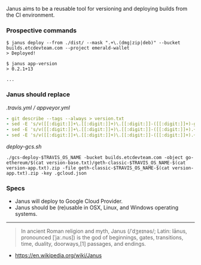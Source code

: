 Janus aims to be a reusable tool for versioning and deploying builds from the CI
environment.

### Prospective commands

```shell
$ janus deploy --from ./dist/ --mask ".+\.(dmg|zip|deb)" --bucket builds.etcdevteam.com --project emerald-wallet
> Deployed!

$ janus app-version
> 0.2.1+13

...

```

### Janus should replace
_.travis.yml / appveyor.yml_
```yml
- git describe --tags --always > version.txt
- sed -E 's/v([[:digit:]]+\.[[:digit:]]+)\.[[:digit:]]-([[:digit:]]+)-g([a-f0-9]+)/v\1.\2+\3/' version.txt > version-app.txt
- sed -E 's/v([[:digit:]]+\.[[:digit:]]+)\.[[:digit:]]-([[:digit:]]+).+/v\1.\2/' version.txt > version-only.txt
- sed -E 's/v([[:digit:]]+\.[[:digit:]]+)\.[[:digit:]]-([[:digit:]]+).+/v\1.x/' version.txt > version-base.txt

```

_deploy-gcs.sh_
```shell
./gcs-deploy-$TRAVIS_OS_NAME -bucket builds.etcdevteam.com -object go-ethereum/$(cat version-base.txt)/geth-classic-$TRAVIS_OS_NAME-$(cat version-app.txt).zip -file geth-classic-$TRAVIS_OS_NAME-$(cat version-app.txt).zip -key .gcloud.json
```

### Specs
- Janus will deploy to Google Cloud Provider.
- Janus should be (re)usable in OSX, Linux, and Windows operating systems.

----

> In ancient Roman religion and myth, Janus (/ˈdʒeɪnəs/; Latin: Iānus, pronounced [ˈjaː.nus]) is the god of beginnings, gates, transitions, time, duality, doorways,[1] passages, and endings.
- https://en.wikipedia.org/wiki/Janus

